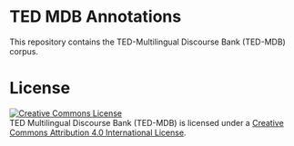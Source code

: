 # TED MDB Annotations

This repository contains the TED-Multilingual Discourse  Bank (TED-MDB) corpus.

# License
<a rel="license" href="http://creativecommons.org/licenses/by/4.0/"><img alt="Creative Commons License" style="border-width:0" src="https://i.creativecommons.org/l/by/4.0/88x31.png" /></a><br /><span xmlns:dct="http://purl.org/dc/terms/" property="dct:title">TED Multilingual Discourse Bank (TED-MDB)</span> is licensed under a <a rel="license" href="http://creativecommons.org/licenses/by/4.0/">Creative Commons Attribution 4.0 International License</a>.
